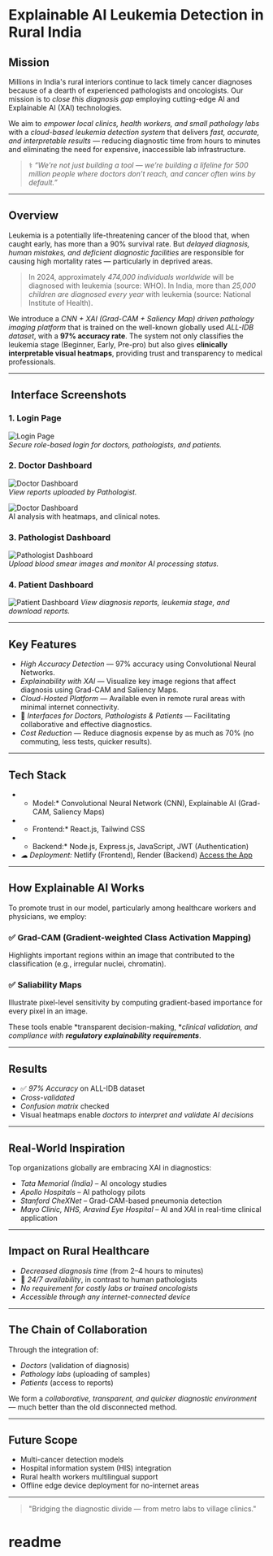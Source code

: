 #  Explainable AI Leukemia Detection in Rural India

##  Mission

Millions in India's rural interiors continue to lack timely cancer diagnoses because of a dearth of experienced pathologists and oncologists. Our mission is to *close this diagnosis gap* employing cutting-edge AI and Explainable AI (XAI) technologies.

We aim to *empower local clinics, health workers, and small pathology labs* with a *cloud-based leukemia detection system* that delivers *fast, accurate, and interpretable results* — reducing diagnostic time from hours to minutes and eliminating the need for expensive, inaccessible lab infrastructure.

> ⚕ *“We’re not just building a tool — we’re building a lifeline for 500 million people where doctors don’t reach, and cancer often wins by default.”*

---

##  Overview

Leukemia is a potentially life-threatening cancer of the blood that, when caught early, has more than a 90% survival rate. But *delayed diagnosis, human mistakes, and deficient diagnostic facilities* are responsible for causing high mortality rates — particularly in deprived areas.

>  In 2024, approximately *474,000 individuals worldwide* will be diagnosed with leukemia (source: WHO).
>  In India, more than *25,000 children are diagnosed every year* with leukemia (source: National Institute of Health).

We introduce a *CNN + XAI (Grad-CAM + Saliency Map) driven pathology imaging platform* that is trained on the well-known globally used *ALL-IDB dataset*, with a **97% accuracy rate**. The system not only classifies the leukemia stage (Beginner, Early, Pre-pro) but also gives **clinically interpretable visual heatmaps**, providing trust and transparency to medical professionals.

---

## ️ Interface Screenshots

### 1. Login Page  
![Login Page](./screenshots/login_page.png)  
*Secure role-based login for doctors, pathologists, and patients.*

### 2. Doctor Dashboard  
![Doctor Dashboard](./screenshots/doctor_dashboard.png)  
*View reports uploaded by Pathologist.*

![Doctor Dashboard](./screenshots/xai_analysis.png)  
AI analysis with heatmaps, and clinical notes.

### 3. Pathologist Dashboard  
![Pathologist Dashboard](./screenshots/pathologist_dashboard.png)  
*Upload blood smear images and monitor AI processing status.*

### 4. Patient Dashboard  
![Patient Dashboard](./screenshots/patient_dashboard.png)
*View diagnosis reports, leukemia stage, and download reports.*

---

##  Key Features

-  *High Accuracy Detection* — 97% accuracy using Convolutional Neural Networks.
-  *Explainability with XAI* — Visualize key image regions that affect diagnosis using Grad-CAM and Saliency Maps.
-  *Cloud-Hosted Platform* — Available even in remote rural areas with minimal internet connectivity.
- ‍⚕‍‍‍ *Interfaces for Doctors, Pathologists & Patients* — Facilitating collaborative and effective diagnostics.
-  *Cost Reduction* — Reduce diagnosis expense by as much as 70% (no commuting, less tests, quicker results).

---

##  Tech Stack

- * Model:* Convolutional Neural Network (CNN), Explainable AI (Grad-CAM, Saliency Maps)
- * Frontend:* React.js, Tailwind CSS
- * Backend:* Node.js, Express.js, JavaScript, JWT (Authentication)
- *☁ Deployment:* Netlify (Frontend), Render (Backend)
   [Access the App](https://bejewelled-melomakarona-2b6175.netlify.app/)

---

##  How Explainable AI Works

To promote trust in our model, particularly among healthcare workers and physicians, we employ:

### ✅ Grad-CAM (Gradient-weighted Class Activation Mapping)
Highlights important regions within an image that contributed to the classification (e.g., irregular nuclei, chromatin).

### ✅ Saliability Maps
Illustrate pixel-level sensitivity by computing gradient-based importance for every pixel in an image.

These tools enable *transparent decision-making, **clinical validation, and compliance with **regulatory explainability requirements***.

---

##  Results

- ✅ *97% Accuracy* on ALL-IDB dataset
-  *Cross-validated*
-  *Confusion matrix* checked
-  Visual heatmaps enable *doctors to interpret and validate AI decisions*

---

##  Real-World Inspiration

Top organizations globally are embracing XAI in diagnostics:

- *Tata Memorial (India)* – AI oncology studies
- *Apollo Hospitals* – AI pathology pilots
- *Stanford CheXNet* – Grad-CAM-based pneumonia detection
- *Mayo Clinic, NHS, Aravind Eye Hospital* – AI and XAI in real-time clinical application

---

##  Impact on Rural Healthcare

-  *Decreased diagnosis time* (from 2–4 hours to minutes)
- ‍⚕ *24/7 availability*, in contrast to human pathologists
-  *No requirement for costly labs or trained oncologists*
-  *Accessible through any internet-connected device*

---

##  The Chain of Collaboration

Through the integration of:
- *Doctors* (validation of diagnosis)
- *Pathology labs* (uploading of samples)
- *Patients* (access to reports)

We form a *collaborative, transparent, and quicker diagnostic environment* — much better than the old disconnected method.

---

##  Future Scope

- Multi-cancer detection models
- Hospital information system (HIS) integration
- Rural health workers multilingual support
- Offline edge device deployment for no-internet areas

---


> "Bridging the diagnostic divide — from metro labs to village clinics."
# readme
